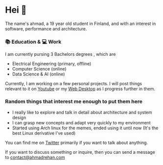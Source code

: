 # Hei 👋

The name's ahmad, a 19 year old student in Finland, and with an interest in software, performance and architecture.

### 📚 Education & 💻 Work

I am currently pursing 3 Bachelors degrees , which are
  - Electrical Engineering (primary, offline)
  - Computer Science (online)
  - Data Science & AI (online)

Currently, I am working on a few personal projects. I will post things relevant to it on [Youtube](#) or my [Web Desktop](#) as I progress further in them.

### Random things that interest me enough to put them here

- I really like to explore and talk in detail about architecture and system design
- I can grasp new concepts and adapt very quickly to my environment
- Started using Arch linux for the memes, ended using it until now (It's the best Linux derivative I've used)

You can find me on [Twitter](https://twitter.com/0x00ahmad) primarily if you want to talk about anything.

If you want to discuss something or inquire, then you can send a message to contact@ahmadrehan.com

<!-- This is a comment... yes -->

